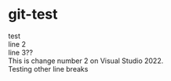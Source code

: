 # git-test
test <br />
line 2 <br />
line 3?? <br />
This is change number 2 on Visual Studio 2022. <br />
Testing other line breaks <br>